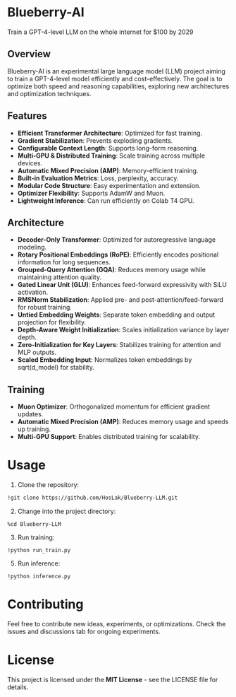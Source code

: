 # Blueberry-AI
Train a GPT-4-level LLM on the whole internet for $100 by 2029

## Overview
Blueberry-AI is an experimental large language model (LLM) project aiming to train a GPT-4-level model efficiently and cost-effectively. The goal is to optimize both speed and reasoning capabilities, exploring new architectures and optimization techniques.

## Features
- **Efficient Transformer Architecture**: Optimized for fast training.
- **Gradient Stabilization**: Prevents exploding gradients.
- **Configurable Context Length**: Supports long-form reasoning.
- **Multi-GPU & Distributed Training**: Scale training across multiple devices.
- **Automatic Mixed Precision (AMP)**: Memory-efficient training.
- **Built-in Evaluation Metrics**: Loss, perplexity, accuracy.
- **Modular Code Structure**: Easy experimentation and extension.
- **Optimizer Flexibility**: Supports AdamW and Muon.
- **Lightweight Inference**: Can run efficiently on Colab T4 GPU.

## Architecture
- **Decoder-Only Transformer**: Optimized for autoregressive language modeling.
- **Rotary Positional Embeddings (RoPE)**: Efficiently encodes positional information for long sequences.
- **Grouped-Query Attention (GQA)**: Reduces memory usage while maintaining attention quality.
- **Gated Linear Unit (GLU)**: Enhances feed-forward expressivity with SiLU activation.
- **RMSNorm Stabilization**: Applied pre- and post-attention/feed-forward for robust training.
- **Untied Embedding Weights**: Separate token embedding and output projection for flexibility.
- **Depth-Aware Weight Initialization**: Scales initialization variance by layer depth.
- **Zero-Initialization for Key Layers**: Stabilizes training for attention and MLP outputs.
- **Scaled Embedding Input**: Normalizes token embeddings by sqrt(d_model) for stability.

## Training
- **Muon Optimizer**: Orthogonalized momentum for efficient gradient updates.
- **Automatic Mixed Precision (AMP)**: Reduces memory usage and speeds up training.
- **Multi-GPU Support**: Enables distributed training for scalability.

# Usage

1. Clone the repository:
```bash
!git clone https://github.com/HosLak/Blueberry-LLM.git
```

2. Change into the project directory:
```
%cd Blueberry-LLM
```

3. Run training:
```
!python run_train.py
```

5. Run inference:
```
!python inference.py
```

# Contributing
Feel free to contribute new ideas, experiments, or optimizations. Check the issues and discussions tab for ongoing experiments.

# License
This project is licensed under the **MIT License** - see the LICENSE file for details.
